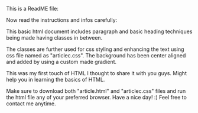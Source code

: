 This is a ReadME file:

Now read the instructions and infos carefully:

This basic html document includes paragraph and basic heading techniques being made having classes in between.

The classes are further used for css styling and enhancing the text using css file named as "articlec.css".
The background has been center aligned and added by using a custom made gradient.

This was my first touch of HTML I thought to share it with you guys. Might help you in learning the basics of HTML.

Make sure to download both "article.html" and "articlec.css" files and run the html file any of your preferred browser.
Have  a nice day! :)
Feel free to contact me anytime. 
